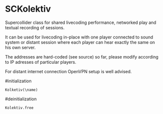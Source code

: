 # SCKolektiv

Supercollider class for shared livecoding performance, networked play and textual recording of sessions.

It can be used for livecoding in-place with one player connected to sound system or distant session where each player can hear exactly the same on his own server.

The addresses are hard-coded (see source) so far, please modify according to IP adresses of particular players.

For distant internet connection OpenVPN setup is well advised.

#initialization 

    Kolketiv(\name)

#deinitialization

    Kolektiv.free
